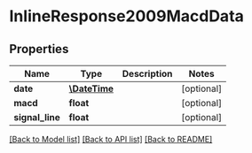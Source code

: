 # InlineResponse2009MacdData

## Properties
Name | Type | Description | Notes
------------ | ------------- | ------------- | -------------
**date** | [**\DateTime**](\DateTime.md) |  | [optional] 
**macd** | **float** |  | [optional] 
**signal_line** | **float** |  | [optional] 

[[Back to Model list]](../../README.md#documentation-for-models) [[Back to API list]](../../README.md#documentation-for-api-endpoints) [[Back to README]](../../README.md)

